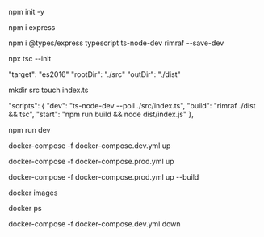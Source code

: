 npm init -y

npm i express

npm i @types/express typescript ts-node-dev rimraf --save-dev

<!-- ts-node-dev
restarts the server automatically when we make changes -->

<!-- rimraf
will be used to delete previous build files to avoid stale ones. This is considered best practice when working with Typescript. -->

<!-- --save-dev
indica che questi pacchetti sono dipendenze di sviluppo e verranno aggiunti alla sezione "devDependencies" del file package.json.   -->

npx tsc --init <!-- viene utilizzato per inizializzare un progetto TypeScript creando un file di configurazione tsconfig.json. -->

<!-- Edit the following compilerOptions in the tsconfig file -->

"target": "es2016"
"rootDir": "./src"
"outDir": "./dist"

mkdir src
touch index.ts

<!-- Open the package.json file and add this script: -->

"scripts": {
"dev": "ts-node-dev --poll ./src/index.ts",
"build": "rimraf ./dist && tsc",
"start": "npm run build && node dist/index.js"
},

<!-- The dev command runs the code in the development environment, while the build and start commands will be useful in the production environment. The --poll flag appended to ts-node-dev continuously monitors files for changes, ensuring automatic server restarts, which is especially beneficial in a containerized environment. -->

<!-- Now we are through with the development setup. You can start the server by running: -->

npm run dev

<!-- To build the image and start the container in the development environment, run the following command in your terminal: -->

docker-compose -f docker-compose.dev.yml up

<!-- To start the container in the production environment, run the following in the terminal: -->

docker-compose -f docker-compose.prod.yml up

<!-- Suppose you make changes in your development environment that you’d want to reflect in the production container, you can rebuild the production image by appending a --build flag to the start command. -->

docker-compose -f docker-compose.prod.yml up --build

<!-- To view all images on your system, run: -->

docker images

<!-- To view the running instances, run: -->

docker ps

<!-- To stop the container, run: -->

docker-compose -f docker-compose.dev.yml down
